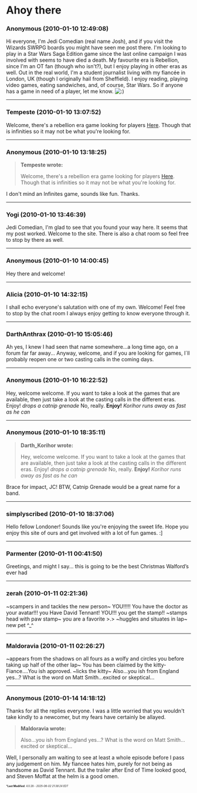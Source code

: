 # Ahoy there

### **Anonymous** (2010-01-10 12:49:08)

Hi everyone, I'm Jedi Comedian (real name Josh), and if you visit the Wizards SWRPG boards you might have seen me post there. I'm looking to play in a Star Wars Saga Edition game since the last online campaign I was involved with seems to have died a death. My favourite era is Rebellion, since I'm an OT fan (though who isn't?), but I enjoy playing in other eras as well.
Out in the real world, I'm a student journalist living with my fiancée in London, UK (though I originally hail from Sheffield). I enjoy reading, playing video games, eating sandwiches, and, of course, Star Wars.
So if anyone has a game in need of a player, let me know. <!-- s:) -->![:)](https://i.ibb.co/8LPNcWCM/icon-e-smile.gif)<!-- s:) -->

---

### **Tempeste** (2010-01-10 13:07:52)

Welcome, there's a rebellion era game looking for players [Here](http://www.galacticcampaigns.com/forum/viewtopic.php?f=46&t=24543 "http://www.galacticcampaigns.com/forum/viewtopic.php?f=46&t=24543"). Though that is infinities so it may not be what you're looking for.

---

### **Anonymous** (2010-01-10 13:18:25)

> **Tempeste wrote:**
>
> Welcome, there&#39;s a rebellion era game looking for players [Here](http://www.galacticcampaigns.com/forum/viewtopic.php?f=46&amp;t=24543 "http://www.galacticcampaigns.com/forum/viewtopic.php?f=46&amp;t=24543"). Though that is infinities so it may not be what you&#39;re looking for.

I don't mind an Infinites game, sounds like fun. Thanks.

---

### **Yogi** (2010-01-10 13:46:39)

Jedi Comedian, I'm glad to see that you found your way here. It seems that my post worked.
Welcome to the site.
There is also a chat room so feel free to stop by there as well.

---

### **Anonymous** (2010-01-10 14:00:45)

Hey there and welcome!

---

### **Alicia** (2010-01-10 14:32:15)

I shall echo everyone's salutation with one of my own. Welcome! Feel free to stop by the chat room I always enjoy getting to know everyone through it.

---

### **DarthAnthrax** (2010-01-10 15:05:46)

Ah yes, I knew I had seen that name somewhere...a long time ago, on a forum far far away...
Anyway, welcome, and if you are looking for games, I´ll probably reopen one or two casting calls in the coming days.

---

### **Anonymous** (2010-01-10 16:22:52)

Hey, welcome welcome. If you want to take a look at the games that are available, then just take a look at the casting calls in the different eras. Enjoy!
*drops a catnip grenade*
No, really. **Enjoy!**
*Korihor runs away as fast as he can*

---

### **Anonymous** (2010-01-10 18:35:11)

> **Darth_Korihor wrote:**
>
> Hey, welcome welcome. If you want to take a look at the games that are available, then just take a look at the casting calls in the different eras. Enjoy!
> *drops a catnip grenade*
> No, really. **Enjoy!**
> *Korihor runs away as fast as he can*

Brace for impact, JC!
BTW, Catnip Grenade would be a great name for a band.

---

### **simplyscribed** (2010-01-10 18:37:06)

Hello fellow Londoner! Sounds like you're enjoying the sweet life.
Hope you enjoy this site of ours and get involved with a lot of fun games. :]

---

### **Parmenter** (2010-01-11 00:41:50)

Greetings, and might I say...
this is going to be the best Christmas Walford’s ever had

---

### **zerah** (2010-01-11 02:21:36)

~scampers in and tackles the new person~ YOU!!!!! You have the doctor as your avatar!!! you Have David Tennant! YOU!!! you get the stamp!! ~stamps head with paw stamp~ you are a favorite >.> ~huggles and situates in lap~ new pet ^_^

---

### **Maldoravia** (2010-01-11 02:26:27)

~appears from the shadows on all fours as a wolfy and circles you before taking up half of the other lap~ You has been claimed by the kitty-Fiance....You ish approved. ~licks the kitty~ Also...you ish from England yes...? What is the word on Matt Smith...excited or skeptical...

---

### **Anonymous** (2010-01-14 14:18:12)

Thanks for all the replies everyone. I was a little worried that you wouldn't take kindly to a newcomer, but my fears have certainly be allayed.
> **Maldoravia wrote:**
>
> Also&#8230;you ish from England yes&#8230;? What is the word on Matt Smith&#8230;excited or skeptical&#8230;

Well, I personally am waiting to see at least a whole episode before I pass any judgement on him. My fiancee hates him, purely for not being as handsome as David Tennant. But the trailer after End of Time looked good, and Steven Moffat at the helm is a good omen.



<span style="font-size: 0.5em;">***Last Modified**: 4.0.28 - *2025-06-02 21:38:24 EDT*</span>